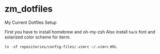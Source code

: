# zm_dotfiles
My Current Dotfiles Setup

First you have to install homebrew and oh-my-zsh
Also install `hack` font and solarized color scheme for iterm.
 
`ln -sf repositories/config-files/.vimrc ~/.vimrc` etc.
